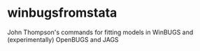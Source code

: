# winbugsfromstata
John Thompson's commands for fitting models in WinBUGS and (experimentally) OpenBUGS and JAGS
